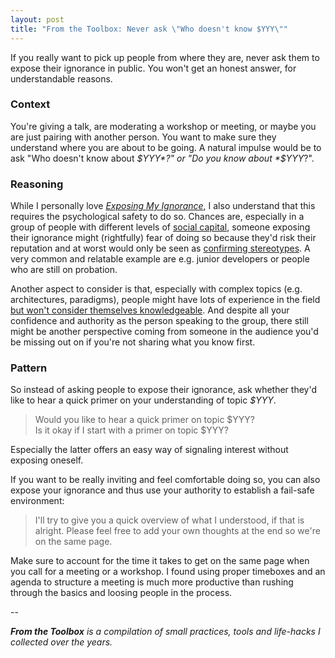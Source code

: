 ```yaml
---
layout: post
title: "From the Toolbox: Never ask \"Who doesn't know $YYY\""
---
```

If you really want to pick up people from where they are, never ask them to expose their ignorance in public. You won't get an honest answer, for understandable reasons.

### Context

You're giving a talk, are moderating a workshop or meeting, or maybe you are just pairing with another person. You want to make sure they understand where you are about to be going. A natural impulse would be to ask "Who doesn't know about *$YYY*?" or "Do you know about *$YYY*?".

### Reasoning

While I personally love [*Exposing My Ignorance*](https://www.safaribooksonline.com/library/view/apprenticeship-patterns/9780596806842/ch02s05.html), I also understand that this requires the psychological safety to do so. Chances are, especially in a group of people with different levels of [social capital](https://en.wikipedia.org/wiki/Social_capital), someone exposing their ignorance might (rightfully) fear of doing so because they'd risk their reputation and at worst would only be seen as [confirming stereotypes](http://geekfeminism.wikia.com/wiki/Condescension). A very common and relatable example are e.g. junior developers or people who are still on probation.

Another aspect to consider is that, especially with complex topics (e.g. architectures, paradigms), people might have lots of experience in the field [but won't consider themselves knowledgeable](https://en.wikipedia.org/wiki/Impostor_syndrome). And despite all your confidence and authority as the person speaking to the group, there still might be another perspective coming from someone in the audience you'd be missing out on if you're not sharing what you know first.

### Pattern

So instead of asking people to expose their ignorance, ask whether they'd like to hear a quick primer on your understanding of topic *$YYY*.

> Would you like to hear a quick primer on topic $YYY?  
> Is it okay if I start with a primer on topic $YYY?

Especially the latter offers an easy way of signaling interest without exposing oneself.

If you want to be really inviting and feel comfortable doing so, you can also expose your ignorance and thus use your authority to establish a fail-safe environment:

> I'll try to give you a quick overview of what I understood, if that is alright. Please feel free to add your own thoughts at the end so we're on the same page.

Make sure to account for the time it takes to get on the same page when you call for a meeting or a workshop. I found using proper timeboxes and an agenda to structure a meeting is much more productive than rushing through the basics and loosing people in the process.

--

_**From the Toolbox** is a compilation of small practices, tools and life-hacks I collected over the years._
